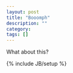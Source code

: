 ```yaml
---
layout: post
title: "Booomph"
description: ""
category: 
tags: []
---
```


What about this?

{% include JB/setup %}
